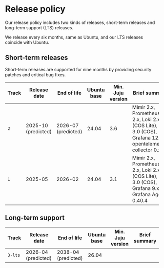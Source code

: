 # Release policy

Our release policy includes two kinds of releases, short-term releases and long-term support (LTS) releases.

We release every six months, same as Ubuntu, and our LTS releases coincide with Ubuntu.

## Short-term releases
Short-term releases are supported for nine months by providing security patches and critical bug fixes.

| Track   | Release date        | End of life         | Ubuntu base | Min. Juju version | Brief summary                                                                                     |
|---------|---------------------|---------------------|-------------|-------------------|---------------------------------------------------------------------------------------------------|
| `2`     | 2025-10 (predicted) | 2026-07 (predicted) | 24.04       | 3.6               |  Mimir 2.x, Prometheus 2.x, Loki 2.x (COS Lite), Loki 3.0 (COS), Grafana 12.x, opentelemetry-collector 0.x |
| `1`     | 2025-05             | 2026-02             | 24.04       | 3.1               | Mimir 2.x, Prometheus 2.x, Loki 2.x (COS Lite), Loki 3.0 (COS), Grafana 9.x, Grafana Agent 0.40.4 |



## Long-term support


| Track   | Release date        | End of life         | Ubuntu base | Min. Juju version | Brief summary                                                                                     |
|---------|---------------------|---------------------|-------------|-------------------|---------------------------------------------------------------------------------------------------|
| `3-lts` | 2026-04 (predicted) | 2038-04 (predicted) | 26.04       |                   |                                                                                                   |
